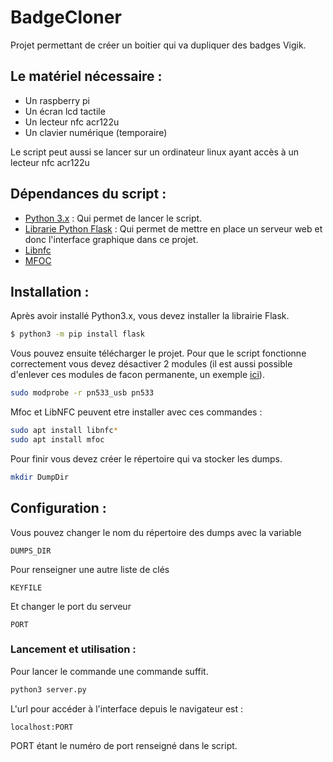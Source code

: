 # BadgeCloner
Projet permettant de créer un boitier qui va dupliquer des badges Vigik.

## Le matériel nécessaire :
- Un raspberry pi
- Un écran lcd tactile
- Un lecteur nfc acr122u
- Un clavier numérique (temporaire)

Le script peut aussi se lancer sur un ordinateur linux ayant accès à un lecteur nfc acr122u

## Dépendances du script :
- [Python 3.x](https://www.python.org/downloads/) : Qui permet de lancer le script.
- [Librarie Python Flask](https://pypi.org/project/Flask/) : Qui permet de mettre en place un serveur web et donc l'interface graphique dans ce projet.
- [Libnfc](http://nfc-tools.org/index.php/Libnfc)
- [MFOC](https://github.com/nfc-tools/mfoc)

## Installation :
Après avoir installé Python3.x, vous devez installer la librairie Flask.
```sh
$ python3 -m pip install flask
```
Vous pouvez ensuite télécharger le projet.
Pour que le script fonctionne correctement vous devez désactiver 2 modules (il est aussi possible d'enlever ces modules de facon permanente, un exemple [ici]( https://wiki.archlinux.org/index.php/Touchatag_RFID_Reader)).
```sh
sudo modprobe -r pn533_usb pn533
```
Mfoc et LibNFC peuvent etre installer avec ces commandes : 
```sh
sudo apt install libnfc*
sudo apt install mfoc
```
Pour finir vous devez créer le répertoire qui va stocker les dumps.
```sh
mkdir DumpDir
```

## Configuration :
Vous pouvez changer le nom du répertoire des dumps avec la variable
```
DUMPS_DIR
```
Pour renseigner une autre liste de clés
```
KEYFILE
```
Et changer le port du serveur
```
PORT
```
### Lancement et utilisation :
Pour lancer le commande une commande suffit.
```sh
python3 server.py
```
L'url pour accéder à l'interface depuis le navigateur est :
```
localhost:PORT
```
PORT étant le numéro de port renseigné dans le script.
